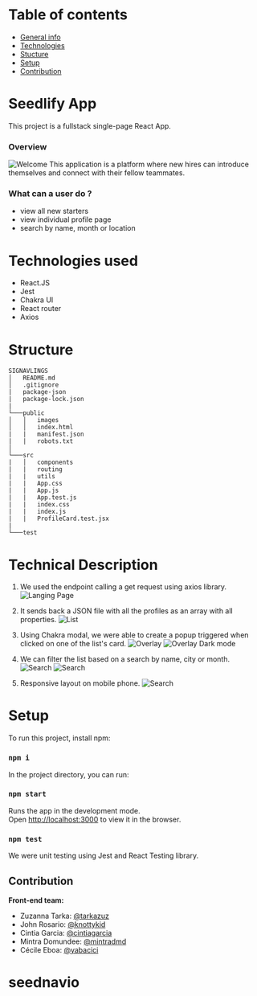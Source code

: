 
# Table of contents
* [General info](#seedlify-app)
* [Technologies](#technologies-used)
* [Stucture](#structure)
* [Setup](#setup)
* [Contribution](#contribution)

# Seedlify App

This project is a fullstack single-page React App.

### Overview

![Welcome](public/screenshots/welcome.png)
This application is a platform where new hires can introduce themselves and connect with their fellow teammates.

### What can a user do ?

* view all new starters
* view individual profile page
* search by name, month or location

# Technologies used

* React.JS
* Jest
* Chakra UI
* React router
* Axios

# Structure
```
SIGNAVLINGS
│   README.md
│   .gitignore     
|   package-json
|   package-lock.json
|
└───public
│   │   images
│   │   index.html
|   |   manifest.json
|   |   robots.txt  
│   
└───src
|   │   components
|   |   routing
|   |   utils
|   |   App.css
|   |   App.js
|   |   App.test.js
|   |   index.css
|   |   index.js
|   |   ProfileCard.test.jsx
|
└───test
```

# Technical Description

1. We used the endpoint calling a get request using axios library.
![Langing Page](public/screenshots/landingPage.png)

2. It sends back a JSON file with all the profiles as an array with all properties.
![List](public/screenshots/listNormal.png)

3. Using Chakra modal, we were able to create a popup triggered when clicked on one of the list's card.
![Overlay](public/screenshots/overlayNormal.png)
![Overlay Dark mode](public/screenshots/overlayDarkMode.png)

4. We can filter the list based on a search by name, city or month.
![Search](public/screenshots/searchCityNormal.png)
![Search](public/screenshots/searchDarkMode.png)

5. Responsive layout on mobile phone.
![Search](public/screenshots/respIphone.png)


# Setup

To run this project, install npm:
### `npm i`

In the project directory, you can run:
### `npm start`

Runs the app in the development mode.\
Open [http://localhost:3000](http://localhost:3000) to view it in the browser.

### `npm test`
We were unit testing using Jest and React Testing library.

## Contribution

**Front-end team:**
* Zuzanna Tarka: [@tarkazuz](https://github.com/tarkazuz)
* John Rosario: [@knottykid](https://github.com/knottykid)
* Cintia Garcia: [@cintiagarcia](https://github.com/cintiagarcia)
* Mintra Domundee: [@mintradmd](https://github.com/mintradmd)
* Cécile Eboa: [@yabacici](https://github.com/yabacici)


# seednavio
